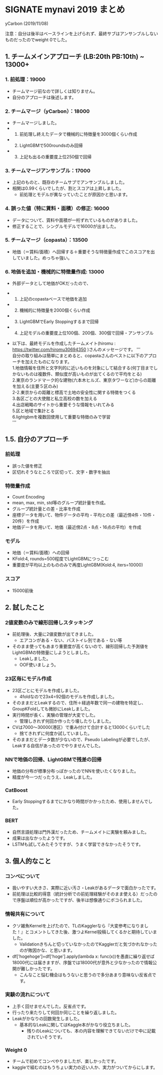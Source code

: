# SIGNATE mynavi 2019 まとめ
yCarbon (2019/11/08)

注意：自分は後半はベースラインを上げられず、最終サブはアンサンブルしないものだったのでweight 0でした。


## 1. チームメインアプローチ (LB:20th PB:10th) ~ 13000+
### 1. 前処理：19000
- チームマージ前なので詳しくは知りません。
- 自分のアプローチは後述します。

### 2. チームマージ（yCarbon）：18000
- チームマージしました。
- 1. 前処理し終えたデータで機械的に特徴量を3000個くらい作成
- 2. LightGBMで500roundsのみ回帰
- 3. 上記も出るの重要度上位250個で回帰

### 3. チームマージアンサンブル：17000
- 上記のものと、既存のチームサブでアンサンブルしました。
- 相関は0.99くらいでしたが、割とスコアは上昇しました。
    - 前処理とモデルが異なっていたことが原因かと思います。

### 4. 誤った値（特に賃料・面積）の修正: 16000
- データについて、賃料や面積が一桁ずれているものがありました。
- 修正することで、シングルモデルで16000が出ました。

### 5. チームマージ（copasta）：13500
- 地価（＝賃料/面積）へ回帰する＋重要そうな特徴量作成でこのスコアを出していました。めっちゃ強い。

### 6. 地価を追加・機械的に特徴量作成: 13000
- 外部データとして地価がOKだったので、
- 1. 上記のcopastaベースで地価を追加
- 2. 機械的に特徴量を2000個くらい作成
- 3. LightGBMでEarly Stoppingするまで回帰
- 4. 上記モデルの重要度上位100個、200個、300個で回帰・アンサンブル

- 以下は、最終モデルを作成したチームメイト(hiromu : https://twitter.com/hiromu30694350 )さんのメッセージです。
'''<br>
自分の取り組みは簡単にまとめると、copastaさんのベストに以下のアプローチを加えたものになります。<br>
1.地価情報を住所と文字列的に近いものを対象にして結合する(何丁目までしかないものは複数件、類似度が高いものが出てくるので平均をとる)<br>
2.東京のランドマーク的な建物(六本木ヒルズ、東京タワーなど)からの距離を加える(主要５区のみ)<br>
2-2.東京からの距離と標高で土地の安全性に関する特徴をつくる<br>
3.各区ごとの大使館と私立高校の数を加える<br>
4.出店戦略のサイトから重要そうな情報をいれてみる<br>
5.区と地域で集計とる<br>
6.lightgbmを複数回使用して重要な特徴のみで学習<br>
'''


## 1.5. 自分のアプローチ
### 前処理
- 誤った値を修正
- 区切れそうなところで区切って、文字・数字を抽出

### 特徴量作成
- Count Encoding
- mean, max, min, std等のグループ統計量を作成。
- グループ統計量との差・比率を作成
- 座標データを用いて、物件データの平均・平均との差（最近傍4件・10件・20件）を作成
- 地価データを用いて、地価（最近傍2点・8点・16点の平均）を作成

### モデル
- 地価（＝賃料/面積）への回帰
- KFold:4, rounds=500程度でLightGBMにつっこむ
- 重要度が平均以上のもののみで再度LightGBM(Kold:4, iters=10000)

### スコア
- 15000前後


## 2. 試したこと
### 2値変数のみで線形回帰しスタッキング
- 前処理後、大量に2値変数が出てきました。
    - エアコンがある・ない、バストイレ別である・ない等
- そのまま使ってもあまり重要度が高くないので、線形回帰した予測値をLightGBMの特徴量にしようとしました。
    - Leakしました。
    - OOF使いましょう。

### 23区毎にモデル作成
- 23区ごとにモデルを作成しました。
    - 4foldなので23x4=92個のモデルを作成しました。
- そのままだとLeakするので、住所＋経過年数で同一の建物を特定し、GroupKFoldしても微妙にLeakしました。
- 実行時間が長く、実験の管理が大変でした。
    - 管理しきれず何回か作ったり壊したりしました。
- CVは7000～30000(港区）で重み付けて合計すると13000くらいでした
    - 捨てきれずに何度か試していました。
- そのままだとデータ数が少ないので、Pseudo Labelingが必要でしたが、Leakする自信があったのでやりませんでした。

### NNで地価の回帰、LightGBMで残差の回帰
- 地価の分布が標準分布っぽかったのでNNを使いたくなりました。
- 精度が今一つだったうえ、Leakしました。

### CatBoost
- Early Stoppingするまでにかなり時間がかかったため、使用しませんでした。

### BERT
- 自然言語処理は門外漢だったため、チームメイトに実験を頼みました。
- 成果は出なかったようです。
- LSTMも試してみたそうですが、うまく学習できなかったそうです。


## 3. 個人的なこと
### コンペについて
- 扱いやすい大きさ、実際に近い汚さ・Leakがあるデータで面白かったです。
- 前処理は比較的得意（統計分析での前処理経験がそのまま使える）だったので序盤は順位が高かったですが、後半は想像通りにボコられました。

### 情報共有について
- クソ雑魚Kernelを上げたので、TLのKagglerなら『大変参考になりました！』とコメントしてきた後、激つよKernel投稿してくるかと期待していました。
    - Validationきちんと切っていなかったのでKagglerだと気づかれなかったのが敗因かな、と思います。
- df['hogehoge']=df['hoge'].apply(lambda x: func(x))を愚直に繰り返せば18000代には届きますが、序盤では18000代が意外と少なかったので情報公開が難しかったです。
    - こんなこと悩む機会はもうないと思うので多分あまり意味ない反省点です。

### 実験の流れについて
- 上手く回せませんでした。反省点です。
- 行ったり来たりして何回か同じことを繰り返しました。
- Leakがかなりの回数発生しました。
    - 基本的なLeakに関してはKaggle本がかなり役立ちました。
        - 残りのLeakについても、本の内容を理解できてないだけで中に記載されていそうです。

### Weight 0
- チームで初めてコンペやりましたが、楽しかったです。
- kaggleで組むのはもうちょい実力の近い人か、実力がついてからにします。
